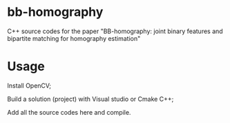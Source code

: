 # bb-homography
C++ source codes for the paper "BB-homography: joint binary features and bipartite matching for homography estimation"

# Usage
Install OpenCV;

Build a solution (project) with Visual studio or Cmake C++; 

Add all the source codes here and compile.


